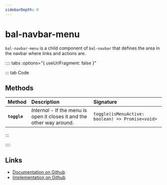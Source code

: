 ```yaml
---
sidebarDepth: 0
---
```



# bal-navbar-menu 

`bal-navbar-menu` is a child component of `bal-navbar` that defines the area in the navbar where links and actions are.





:::: tabs :options="{ useUrlFragment: false }"

::: tab Code

## Methods


| Method       | Description                                                             | Signature                                        |
| :----------- | :---------------------------------------------------------------------- | :----------------------------------------------- |
| **`toggle`** | *Internal* - If the menu is open it closes it and the other way around. | `toggle(isMenuActive: boolean) => Promise<void>` |


:::


::::

## Links

* [Documentation on Github](https://github.com/baloise/design-system/blob/master/docs/src/components/components/bal-navbar-menu.md)
* [Implementation on Github](https://github.com/baloise/design-system/blob/master/packages/components/src/components/bal-navbar-menu)
